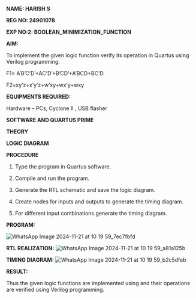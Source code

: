 **NAME: HARISH S**

**REG NO: 24901078**

**EXP NO:2: BOOLEAN_MINIMIZATION_FUNCTION**

**AIM:**

To implement the given logic function verify its operation in Quartus using Verilog programming.

F1= A’B’C’D’+AC’D’+B’CD’+A’BCD+BC’D 

F2=xy’z+x’y’z+w’xy+wx’y+wxy

**EQUIPMENTS REQUIRED:**

Hardware – PCs, Cyclone II , USB flasher

**SOFTWARE AND QUARTUS PRIME**

**THEORY**

**LOGIC DIAGRAM**

**PROCEDURE**

1.	Type the program in Quartus software.

2.	Compile and run the program.

3.	Generate the RTL schematic and save the logic diagram.

4.	Create nodes for inputs and outputs to generate the timing diagram.

5.	For different input combinations generate the timing diagram.


**PROGRAM:**

![WhatsApp Image 2024-11-21 at 10 19 59_7ec7fbfd](https://github.com/user-attachments/assets/3de20107-ac9d-40fb-9dd0-f231d789484c)


**RTL REALIZATION:**
![WhatsApp Image 2024-11-21 at 10 19 59_a81a125b](https://github.com/user-attachments/assets/7b9cf640-a222-4384-9392-c5294c67e3a2)

**TIMING DIAGRAM:**
![WhatsApp Image 2024-11-21 at 10 19 59_b2c5dfeb](https://github.com/user-attachments/assets/eef3b432-23dc-4b2d-92c4-ce677e6effd5)


**RESULT:**

Thus the given logic functions are implemented using and their operations are verified using Verilog programming.

